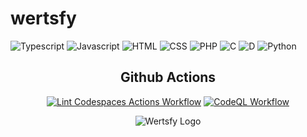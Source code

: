 # wertsfy

![Typescript](https://img.shields.io/badge/typescript-black.svg?style=for-the-badge&logo=typescript&logoColor=steelblue)
![Javascript](https://img.shields.io/badge/javascript-black.svg?style=for-the-badge&logo=javascript&logoColor=yellow)
![HTML](https://img.shields.io/badge/html-black.svg?style=for-the-badge&logo=html5&logoColor=redbrick)
![CSS](https://img.shields.io/badge/css-black.svg?style=for-the-badge&logo=css3&logoColor=darkblue)
![PHP](https://img.shields.io/badge/php-black.svg?style=for-the-badge&logo=php&logoColor=blue)
![C](https://img.shields.io/badge/c_/_c++_lang-black.svg?style=for-the-badge&logo=c&logoColor=lightblue)
![D](https://img.shields.io/badge/d_lang-optional_use-0c0c0c.svg?style=for-the-badge&logo=d&logoColor=darkred&labelColor=black)
![Python](https://img.shields.io/badge/python-white.svg?style=for-the-badge&logo=python&logoColor=darkskyblue)

<div align="center">

## Github Actions
[![Lint Codespaces Actions Workflow](https://github.com/Humba01/wertsfy/actions/workflows/main.yml/badge.svg?branch=v0.0.1)](https://github.com/Humba01/wertsfy/actions/workflows/main.yml)
[![CodeQL Workflow](https://github.com/Humba01/wertsfy/actions/workflows/codeql.yml/badge.svg?branch=v0.0.1)](https://github.com/Humba01/wertsfy/actions/workflows/codeql.yml)

<div>

<div align="center"> 
  
  ![Wertsfy Logo](https://user-images.githubusercontent.com/59739253/207722663-49333baa-7efc-42e2-bf43-a78dc3d24fb6.png)

</div>
